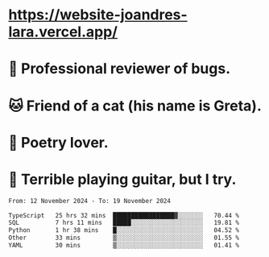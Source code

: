 # https://website-joandres-lara.vercel.app/
# 🐛 Professional reviewer of bugs.
# 🐱 Friend of a cat (his name is Greta).
# 📜 Poetry lover.
# 🎸 Terrible playing guitar, but I try.

<!--START_SECTION:waka-->

```txt
From: 12 November 2024 - To: 19 November 2024

TypeScript   25 hrs 32 mins  █████████████████▓░░░░░░░   70.44 %
SQL          7 hrs 11 mins   █████░░░░░░░░░░░░░░░░░░░░   19.81 %
Python       1 hr 38 mins    █░░░░░░░░░░░░░░░░░░░░░░░░   04.52 %
Other        33 mins         ▒░░░░░░░░░░░░░░░░░░░░░░░░   01.55 %
YAML         30 mins         ▒░░░░░░░░░░░░░░░░░░░░░░░░   01.41 %
```

<!--END_SECTION:waka-->
